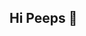 ## Hi Peeps 👋

<!--

Here are some ideas to get you started:

- 🔭 Hey! I am working on MERN, System Design, Design Patterns, and DecOps.
- 🌱 I’m learning Machine Learning, Artificial Intelligence, Natural Language Processing, and Computer Vision.
- 👯 I’m looking to collaborate with like-minded people in my domain.
-->
